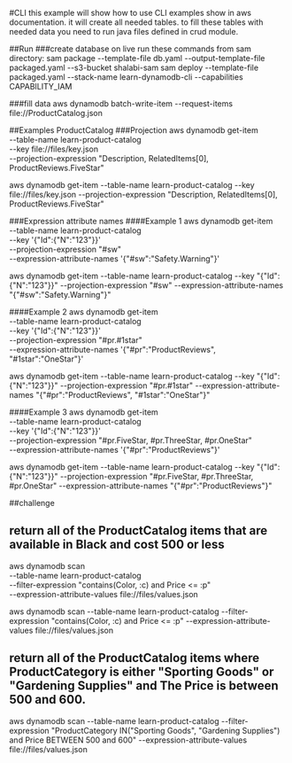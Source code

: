 #CLI
this example will show how to use CLI examples show in aws documentation. it will create all needed tables.
to fill these tables with needed data you need to run java files defined in crud module.

##Run 
###create database on live
run these commands from sam directory:
sam package --template-file db.yaml --output-template-file packaged.yaml --s3-bucket shalabi-sam 
sam deploy --template-file packaged.yaml --stack-name learn-dynamodb-cli --capabilities CAPABILITY_IAM

###fill data
aws dynamodb batch-write-item --request-items file://ProductCatalog.json

##Examples ProductCatalog
###Projection
aws dynamodb get-item \
    --table-name learn-product-catalog \
    --key file://files/key.json \
    --projection-expression "Description, RelatedItems[0], ProductReviews.FiveStar" 

aws dynamodb get-item --table-name learn-product-catalog --key file://files/key.json --projection-expression "Description, RelatedItems[0], ProductReviews.FiveStar"
 
 ###Expression attribute names
 ####Example 1
 aws dynamodb get-item \
     --table-name learn-product-catalog \
     --key '{"Id":{"N":"123"}}' \
     --projection-expression "#sw" \
     --expression-attribute-names '{"#sw":"Safety.Warning"}'

aws dynamodb get-item --table-name learn-product-catalog --key "{\"Id\":{\"N\":\"123\"}}" --projection-expression "#sw" --expression-attribute-names "{\"#sw\":\"Safety.Warning\"}"

####Example 2 
 aws dynamodb get-item \
     --table-name learn-product-catalog \
     --key '{"Id":{"N":"123"}}' \
     --projection-expression "#pr.#1star"  \
     --expression-attribute-names '{"#pr":"ProductReviews", "#1star":"OneStar"}'
     
     
aws dynamodb  get-item --table-name learn-product-catalog --key "{\"Id\":{\"N\":\"123\"}}" --projection-expression "#pr.#1star" --expression-attribute-names "{\"#pr\":\"ProductReviews\", \"#1star\":\"OneStar\"}"

####Example 3
aws dynamodb get-item \
    --table-name learn-product-catalog \
    --key '{"Id":{"N":"123"}}' \
    --projection-expression "#pr.FiveStar, #pr.ThreeStar, #pr.OneStar" \
    --expression-attribute-names '{"#pr":"ProductReviews"}'

aws dynamodb get-item  --table-name learn-product-catalog --key "{\"Id\":{\"N\":\"123\"}}" --projection-expression "#pr.FiveStar, #pr.ThreeStar, #pr.OneStar" --expression-attribute-names "{\"#pr\":\"ProductReviews\"}"


##challenge
## return all of the ProductCatalog items that are available in Black and cost 500 or less
aws dynamodb scan \
    --table-name learn-product-catalog \
    --filter-expression "contains(Color, :c) and Price <= :p" \
    --expression-attribute-values file://files/values.json
    
aws dynamodb scan --table-name learn-product-catalog --filter-expression "contains(Color, :c) and Price <= :p" --expression-attribute-values file://files/values.json

## return all of the ProductCatalog items where ProductCategory is either "Sporting Goods" or "Gardening Supplies" and The Price is between 500 and 600.
aws dynamodb scan --table-name learn-product-catalog --filter-expression "ProductCategory IN(\"Sporting Goods\", \"Gardening Supplies\") and Price BETWEEN 500 and 600" 
--expression-attribute-values file://files/values.json
